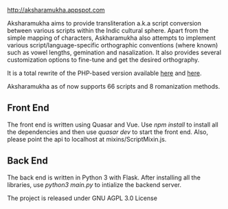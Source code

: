 http://aksharamukha.appspot.com

Aksharamukha aims to provide transliteration a.k.a script conversion between various scripts within the Indic cultural sphere.  Apart from the simple mapping of characters, Askharamukha also attempts to implement various script/language-specific orthographic conventions (where known) such as vowel lengths, gemination and nasalization. It also provides several customization options to fine-tune and get the desired orthography.

It is a total rewrite of the PHP-based version available [here](https://launchpad.net/aksharamukha) and [here](https://github.com/nareshv/aksharamukha).

Aksharamukha as of now supports 66 scripts and 8 romanization methods.

## Front End
The front end is written using Quasar and Vue. Use _npm install_ to install all the dependencies and then use _quasar dev_ to start the front end. Also, please point the api to localhost at mixins/ScriptMixin.js.

## Back End
The back end is written in Python 3 with Flask. After installing all the libraries, use _python3 main.py_ to intialize the backend server.

The project is released under GNU AGPL 3.0 License